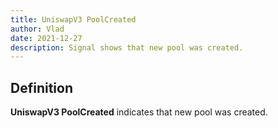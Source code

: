 ```yaml
---
title: UniswapV3 PoolCreated
author: Vlad
date: 2021-12-27
description: Signal shows that new pool was created.
---
```


## Definition

**UniswapV3 PoolCreated** indicates that new pool was created.
